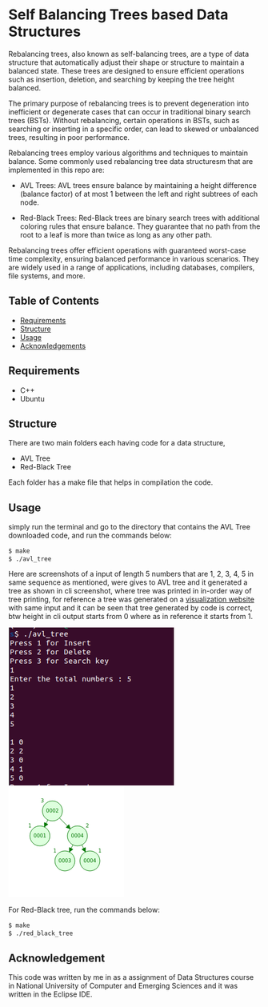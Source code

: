 # Self Balancing Trees based Data Structures


Rebalancing trees, also known as self-balancing trees, are a type of data structure that automatically adjust their shape or structure to maintain a balanced state. These trees are designed to ensure efficient operations such as insertion, deletion, and searching by keeping the tree height balanced.

The primary purpose of rebalancing trees is to prevent degeneration into inefficient or degenerate cases that can occur in traditional binary search trees (BSTs). Without rebalancing, certain operations in BSTs, such as searching or inserting in a specific order, can lead to skewed or unbalanced trees, resulting in poor performance.

Rebalancing trees employ various algorithms and techniques to maintain balance. Some commonly used rebalancing tree data structuresm that are implemented in this repo are:

 - AVL Trees: AVL trees ensure balance by maintaining a height difference (balance factor) of at most 1 between the left and right subtrees of each node.

 - Red-Black Trees: Red-Black trees are binary search trees with additional coloring rules that ensure balance. They guarantee that no path from the root to a leaf is more than twice as long as any other path.

Rebalancing trees offer efficient operations with guaranteed worst-case time complexity, ensuring balanced performance in various scenarios. They are widely used in a range of applications, including databases, compilers, file systems, and more.


## Table of Contents

- [Requirements](#requirements)
- [Structure](#structure)
- [Usage](#usage)
- [Acknowledgements](#acknowledgements)


## Requirements

- C++
- Ubuntu

## Structure

There are two main folders each having code for a data structure,

- AVL Tree
- Red-Black Tree

Each folder has a make file that helps in compilation the code.

## Usage

simply run the terminal and go to the directory that contains the AVL Tree downloaded code, and run the commands below:


```
$ make
$ ./avl_tree
```

Here are screenshots of a input of length 5 numbers that are 1, 2, 3, 4, 5 in same sequence as mentioned, were gives to AVL tree and it generated a tree as shown in cli screenshot, where tree was printed in in-order way of tree printing, for reference a tree was generated on a [visualization website](https://www.cs.usfca.edu/~galles/visualization/AVLtree.html)  with same input and it can be seen that tree generated by code is correct, btw height in cli output starts from 0 where as in reference it starts from 1.

![Screenshot](./Screenshots/avl_cli.png)
![Screenshot](./Screenshots/avl_tree.png)


For Red-Black tree, run the commands below:


```
$ make
$ ./red_black_tree
```




## Acknowledgement

This code was written by me in as a assignment of Data Structures course in National University of Computer and Emerging Sciences and it was written in the Eclipse IDE.

